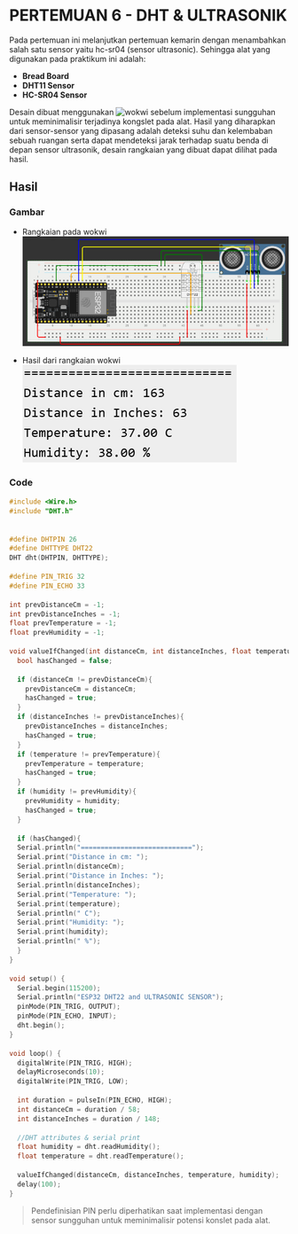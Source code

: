 # PERTEMUAN 6 - DHT & ULTRASONIK

Pada pertemuan ini melanjutkan pertemuan kemarin dengan menambahkan salah satu sensor yaitu hc-sr04 (sensor ultrasonic). Sehingga alat yang digunakan pada praktikum ini adalah:

- **Bread Board**
- **DHT11 Sensor**
- **HC-SR04 Sensor**

Desain dibuat menggunakan ![wokwi](https://wokwi.com) sebelum implementasi sungguhan untuk meminimalisir terjadinya kongslet pada alat. Hasil yang diharapkan dari sensor-sensor yang dipasang adalah deteksi suhu dan kelembaban sebuah ruangan serta dapat mendeteksi jarak terhadap suatu benda di depan sensor ultrasonik, desain rangkaian yang dibuat dapat dilihat pada hasil.

## Hasil

### Gambar

- Rangkaian pada wokwi
  ![Alt Text](Images/rangkaian.png)

- Hasil dari rangkaian wokwi
  ![Alt Text](Images/wokwi_result.png)

### Code

```c
#include <Wire.h>
#include "DHT.h"


#define DHTPIN 26
#define DHTTYPE DHT22
DHT dht(DHTPIN, DHTTYPE);

#define PIN_TRIG 32
#define PIN_ECHO 33

int prevDistanceCm = -1;
int prevDistanceInches = -1;
float prevTemperature = -1;
float prevHumidity = -1;

void valueIfChanged(int distanceCm, int distanceInches, float temperature, float humidity){
  bool hasChanged = false;

  if (distanceCm != prevDistanceCm){
    prevDistanceCm = distanceCm;
    hasChanged = true;
  }
  if (distanceInches != prevDistanceInches){
    prevDistanceInches = distanceInches;
    hasChanged = true;
  }
  if (temperature != prevTemperature){
    prevTemperature = temperature;
    hasChanged = true;
  }
  if (humidity != prevHumidity){
    prevHumidity = humidity;
    hasChanged = true;
  }

  if (hasChanged){
  Serial.println("============================");
  Serial.print("Distance in cm: ");
  Serial.println(distanceCm);
  Serial.print("Distance in Inches: ");
  Serial.println(distanceInches);
  Serial.print("Temperature: ");
  Serial.print(temperature);
  Serial.println(" C");
  Serial.print("Humidity: ");
  Serial.print(humidity);
  Serial.println(" %");
  }
}

void setup() {
  Serial.begin(115200);
  Serial.println("ESP32 DHT22 and ULTRASONIC SENSOR");
  pinMode(PIN_TRIG, OUTPUT);
  pinMode(PIN_ECHO, INPUT);
  dht.begin();
}

void loop() {
  digitalWrite(PIN_TRIG, HIGH);
  delayMicroseconds(10);
  digitalWrite(PIN_TRIG, LOW);

  int duration = pulseIn(PIN_ECHO, HIGH);
  int distanceCm = duration / 58;
  int distanceInches = duration / 148;

  //DHT attributes & serial print
  float humidity = dht.readHumidity();
  float temperature = dht.readTemperature();

  valueIfChanged(distanceCm, distanceInches, temperature, humidity);
  delay(100);
}
```

> Pendefinisian PIN perlu diperhatikan saat implementasi dengan sensor sungguhan untuk meminimalisir potensi konslet pada alat.
